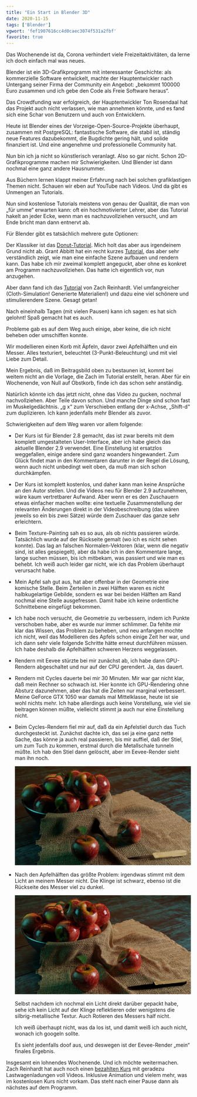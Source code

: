 ```yaml
---
title: "Ein Start in Blender 3D"
date: 2020-11-15
tags: ['Blender']
vgwort: 'fef1907616cc4d0caec3074f531a2fbf'
favorite: true
---
```

Das Wochenende ist da, Corona verhindert viele Freizeitaktivitäten, da lerne ich doch einfach mal was neues.

Blender ist ein 3D-Grafikprogramm mit interessanter Geschichte: als kommerzielle Software entwickelt, machte der Hauptentwickler nach Untergang seiner Firma der Community ein Angebot: „bekommt 100000 Euro zusammen und ich gebe den Code als Freie Software heraus“.

Das Crowdfunding war erfolgreich, der Hauptentwickler Ton Rosendaal hat das Projekt auch nicht verlassen, wie man annehmen könnte, und es fand sich eine Schar von Benutzern und auch von Entwicklern.

Heute ist Blender eines der Vorzeige-Open-Source-Projekte überhaupt, zusammen mit PostgreSQL: fantastische Software, die stabil ist, ständig neue Features dazubekommt, die Bugdichte gering hält, und solide finanziert ist. Und eine angenehme und professionelle Community hat.

Nun bin ich ja nicht so künstlerisch veranlagt. Also so gar nicht. Schon 2D-Grafikprogramme machen mir Schwierigkeiten. Und Blender ist dann nochmal eine ganz andere Hausnummer.

Aus Büchern lernen klappt meiner Erfahrung nach bei solchen grafiklastigen Themen nicht. Schauen wir eben auf YouTube nach Videos. Und da gibt es Unmengen an Tutorials.

Nun sind kostenlose Tutorials meistens von genau der Qualität, die man von „für umme“ erwarten kann: oft ein hochmotivierter Lehrer, aber das Tutorial hakelt an jeder Ecke, wenn man es nachzuvollziehen versucht, und am Ende bricht man dann entnervt ab.

Für Blender gibt es tatsächlich mehrere gute Optionen:

Der Klassiker ist das [Donut-Tutorial](https://www.youtube.com/watch?v=TPrnSACiTJ4&list=PLjEaoINr3zgEq0u2MzVgAaHEBt--xLB6U). Mich holt das aber aus irgendeinem Grund nicht ab. Grant Abbitt hat ein recht kurzes [Tutorial](https://www.youtube.com/watch?v=7MRonzqYJgw&list=PLn3ukorJv4vs_eSJUQPxBRaDS8PrVmIri), das aber sehr verständlich zeigt, wie man eine einfache Szene aufbauen und rendern kann. Das habe ich mir zweimal komplett angeguckt, aber ohne es konkret am Programm nachzuvollziehen. Das hatte ich eigentlich vor, nun anzugehen.

Aber dann fand ich das [Tutorial](https://www.youtube.com/playlist?list=PL3UWN2F2M2C8-zUjbFlbgtWPQa0NXBsp0) von Zach Reinhardt. Viel umfangreicher (Cloth-Simulation! Generierte Materialien!) und dazu eine viel schönere und stimulierendere Szene. Gesagt getan!

Nach eineinhalb Tagen (mit vielen Pausen) kann ich sagen: es hat sich gelohnt! Spaß gemacht hat es auch.

Probleme gab es auf dem Weg auch einige, aber keine, die ich nicht beheben oder umschiffen konnte.

Wir modellieren einen Korb mit Äpfeln, davor zwei Apfelhälften und ein Messer. Alles texturiert, beleuchtet (3-Punkt-Beleuchtung) und mit viel Liebe zum Detail.

Mein Ergebnis, daß im Beitragsbild oben zu bestaunen ist, kommt bei weitem nicht an die Vorlage, die Zach im Tutorial erstellt, heran. Aber für ein Wochenende, von Null auf Obstkorb, finde ich das schon sehr anständig.

Natürlich könnte ich das jetzt nicht, ohne das Video zu gucken, nochmal nachvollziehen. Aber Teile davon schon. Und manche Dinge sind schon fast im Muskelgedächtnis. „g x“ zum Verschieben entlang der x-Achse, „Shift-d“ zum duplizieren. Ich kann jedenfalls mehr Blender als zuvor.

Schwierigkeiten auf dem Weg waren vor allem folgende:

* Der Kurs ist für Blender 2.8 gemacht, das ist zwar bereits mit dem komplett umgestalteten User-Interface, aber ich habe gleich das aktuelle Blender 2.9 verwendet. Eine Einstellung ist ersatzlos weggefallen, einige andere sind ganz woanders hingewandert. Zum Glück findet man in den Kommentaren darunter in der Regel die Lösung, wenn auch nicht unbedingt weit oben, da muß man sich schon durchkämpfen.

* Der Kurs ist komplett kostenlos, und daher kann man keine Ansprüche an den Autor stellen. Und die Videos neu für Blender 2.9 aufzunehmen, wäre kaum vertretbarer Aufwand. Aber wenn er es den Zuschauern etwas einfacher machen wollte: eine textuelle Zusammenstellung der relevanten Änderungen direkt in der Videobeschreibung (das wären jeweils so ein bis zwei Sätze) würde dem Zuschauer das ganze sehr erleichtern.

* Beim Texture-Painting sah es so aus, als ob nichts passieren würde. Tatsächlich wurde auf der Rückseite gemalt (wo ich es nicht sehen konnte). Das lag an falschen Normalen-Vektoren (klar, wenn die negativ sind, ist alles gespiegelt), aber da habe ich in den Kommentare lange, lange suchen müssen, bis ich mitbekam, was passiert und wie man es behebt. Ich weiß auch leider gar nicht, wie ich das Problem überhaupt verursacht habe.

* Mein Apfel sah gut aus, hat aber offenbar in der Geometrie eine komische Stelle. Beim Zerteilen in zwei Hälften waren es nicht halbkugelartige Gebilde, sondern es war bei beiden Hälften am Rand nochmal eine Stelle ausgefressen. Damit habe ich keine ordentliche Schnittebene eingefügt bekommen.

* Ich habe noch versucht, die Geometrie zu verbessern, indem ich Punkte verschoben habe, aber es wurde nur immer schlimmer. Da fehlte mir klar das Wissen, das Problem zu beheben, und neu anfangen mochte ich nicht, weil das Modellieren des Apfels schon einige Zeit her war, und ich dann sehr viele folgende Schritte hätte erneut durchführen müssen. Ich habe deshalb die Apfelhälften schweren Herzens weggelassen.

* Rendern mit Eevee stürzte bei mir zunächst ab, ich habe dann GPU-Rendern abgeschaltet und nur auf der CPU gerendert. Ja, das dauert.

* Rendern mit Cycles dauerte bei mir 30 Minuten. Mir war gar nicht klar, daß mein Rechner so schwach ist. Hier konnte ich GPU-Rendering ohne Absturz dazunehmen, aber das hat die Zeiten nur marginal verbessert. Meine GeForce GTX 1050 war damals mal Mittelklasse, heute ist sie wohl nichts mehr. Ich habe allerdings auch keine Vorstellung, wie viel sie beitragen können müßte, vielleicht stimmt ja auch nur eine Einstellung nicht.

* Beim Cycles-Rendern fiel mir auf, daß da ein Apfelstiel durch das Tuch durchgesteckt ist. Zunächst dachte ich, das sei ja eine ganz nette Sache, das könne ja auch real passieren, bis mir auffiel, daß der Stiel, um zum Tuch zu kommen, erstmal durch die Metallschale tunneln müßte. Ich hab den Stiel dann gelöscht, aber im Eevee-Render sieht man ihn noch.

  ![](eevee-klein.jpg "Eevee-Render")

* Nach den Apfelhälften das größte Problem: irgendwas stimmt mit dem Licht an meinem Messer nicht. Die Klinge ist schwarz, ebenso ist die Rückseite des Messer viel zu dunkel.

  ![](cycles-klein.jpg "Cycles-Render")  
  
  Selbst nachdem ich nochmal ein Licht direkt darüber gepackt habe, sehe ich kein Licht auf der Klinge reflektieren oder wenigstens die silbrig-metallische Textur. Auch Rotieren des Messers half nicht.
  
  Ich weiß überhaupt nicht, was da los ist, und damit weiß ich auch nicht, wonach ich googeln sollte.
  
  Es sieht jedenfalls doof aus, und deswegen ist der Eevee-Render „mein“ finales Ergebnis.
  
Insgesamt ein lohnendes Wochenende. Und ich möchte weitermachen. Zach Reinhardt hat auch noch einen [bezahlten Kurs](https://academy.cgboost.com/p/blender-2-8-launch-pad) mit geradezu Lastwagenladungen voll Videos. Inklusive Animation und vielem mehr, was im kostenlosen Kurs nicht vorkam. Das steht nach einer Pause dann als nächstes auf dem Programm.